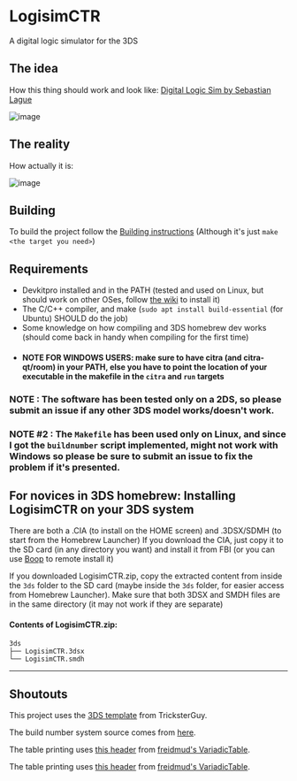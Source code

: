 # LogisimCTR
A digital logic simulator for the 3DS

## The idea
How this thing should work and look like: [Digital Logic Sim by Sebastian Lague](https://sebastian.itch.io/digital-logic-sim)

![image](https://github.com/RepubblicaTech/LogisimCTR/assets/76620155/d3b4ceba-2e84-4af8-839e-9b100a4bebbf)


## The reality
How actually it is: 

![image](https://github.com/RepubblicaTech/LogisimCTR/assets/76620155/b7188138-1b87-4c5f-a858-d84e7e183686)

## Building
To build the project follow the [Building instructions](Building.md) (Although it's just `make <the target you need>`)

## Requirements
- Devkitpro installed and in the PATH (tested and used on Linux, but should work on other OSes, follow [the wiki](https://devkitpro.org/wiki/Getting_Started) to install it)
- The C/C++ compiler, and make (`sudo apt install build-essential` (for Ubuntu) SHOULD do the job)
- Some knowledge on how compiling and 3DS homebrew dev works (should come back in handy when compiling for the first time)
- #### NOTE FOR WINDOWS USERS: make sure to have citra (and citra-qt/room) in your PATH, else you have to point the location of your executable in the makefile in the `citra` and `run` targets

### NOTE : The software has been tested only on a 2DS, so please submit an issue if any other 3DS model works/doesn't work.
### NOTE #2 : The `Makefile` has been used only on Linux, and since I got the `buildnumber` script implemented, might not work with Windows so please be sure to submit an issue to fix the problem if it's presented.

## For novices in 3DS homebrew: Installing LogisimCTR on your 3DS system

There are both a .CIA (to install on the HOME screen) and .3DSX/SDMH (to start from the Homebrew Launcher)
If you download the CIA, just copy it to the SD card (in any directory you want) and install it from FBI (or you can use [Boop](https://github.com/miltoncandelero/Boop) to remote install it)

If you downloaded LogisimCTR.zip, copy the extracted content from inside the `3ds` folder to the SD card (maybe inside the `3ds` folder, for easier access from Homebrew Launcher). Make sure that both 3DSX and SMDH files are in the same directory (it may not work if they are separate)

#### Contents of LogisimCTR.zip:
```
3ds
├── LogisimCTR.3dsx
└── LogisimCTR.smdh
```

__________________________________________________________________________________________________________

## Shoutouts

This project uses the [3DS template](https://github.com/TricksterGuy/3ds-template) from TricksterGuy.

The build number system source comes from [here](https://buildnumber.sourceforge.net/).

The table printing uses [this header](https://github.com/friedmud/variadic_table/blob/master/include/VariadicTable.h) from [freidmud's VariadicTable](https://github.com/friedmud/variadic_table).

The table printing uses [this header](https://github.com/friedmud/variadic_table/blob/master/include/VariadicTable.h) from [freidmud's VariadicTable](https://github.com/friedmud/variadic_table).

